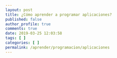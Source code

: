 ```yaml
---
layout: post
title: ¿Cómo aprender a programar aplicaciones?
published: false
author_profile: true
comments: true
date: 2019-03-25 12:03:58
tags: [ ]
categories: [ ]
permalink: /aprender/programacion/aplicaciones
---
```

